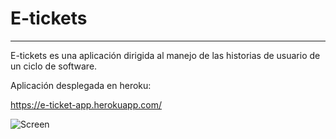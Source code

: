 # E-tickets
***
E-tickets es una aplicación dirigida al manejo de las historias de usuario de un ciclo de software.

Aplicación desplegada en heroku:

https://e-ticket-app.herokuapp.com/

![Screen](https://user-images.githubusercontent.com/53543861/139439114-9c14766d-a33d-482d-84f4-3be62dcd222b.png)
